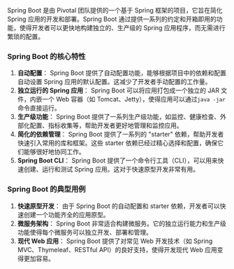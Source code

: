 Spring Boot 是由 Pivotal 团队提供的一个基于 Spring 框架的项目，它旨在简化 Spring 应用的开发和部署。Spring Boot 通过提供一系列的约定和开箱即用的功能，使得开发者可以更快地构建独立的、生产级的 Spring 应用程序，而无需进行繁琐的配置。
### Spring Boot 的核心特性

1. **自动配置**： Spring Boot 提供了自动配置功能，能够根据项目中的依赖和配置自动设置 Spring 应用的默认配置。这减少了开发者手动配置的工作量。
2. **独立运行的 Spring 应用**： Spring Boot 可以将应用打包成一个独立的 JAR 文件，内嵌一个 Web 容器（如 Tomcat、Jetty），使得应用可以通过`java -jar`命令直接运行。
3. **生产级功能**： Spring Boot 提供了一系列生产级功能，如监控、健康检查、外部化配置、指标收集等，帮助开发者更好地管理和监控应用。
4. **简化的依赖管理**： Spring Boot 提供了一系列的 "starter" 依赖，帮助开发者快速引入常用的库和框架。这些 starter 依赖已经过精心选择和配置，确保它们能够很好地协同工作。
5. **Spring Boot CLI**： Spring Boot 提供了一个命令行工具（CLI），可以用来快速创建、运行和测试 Spring 应用。这对于快速原型开发非常有用。
### Spring Boot 的典型用例

1. **快速原型开发**： 由于 Spring Boot 的自动配置和 starter 依赖，开发者可以快速创建一个功能齐全的应用原型。
2. **微服务架构**： Spring Boot 非常适合构建微服务。它的独立运行能力和生产级功能使得每个微服务可以独立开发、部署和管理。
3. **现代 Web 应用**： Spring Boot 提供了对常见 Web 开发技术（如 Spring MVC、Thymeleaf、RESTful API）的良好支持，使得开发现代 Web 应用变得更加容易。
